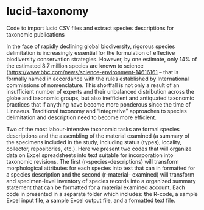 # lucid-taxonomy
Code to import lucid CSV files and extract species descriptions for taxonomic publications

In the face of rapidly declining global biodiversity, rigorous species delimitation is increasingly essential for the formulation of effective biodiversity conservation strategies.  However, by one estimate, only 14% of the estimated 8.7 million species are known to science (https://www.bbc.com/news/science-environment-14616161  – that is formally named in accordance with the rules established by International commissions of nomenclature.  This shortfall is not only a result of an insufficient number of experts and their unbalanced distribution across the globe and taxonomic groups, but also inefficient and antiquated taxonomic practices that if anything have become more ponderous since the time of Linnaeus. Traditional taxonomy and “integrative” approaches to species delimitation and description need to become more efficient.

Two of the most labour-intensive taxonomic tasks are formal species descriptions and the assembling of the material examined (a summary of the specimens included in the study, including status (types), locality, collector, repositories, etc.). Here we present two codes that will organize data on Excel spreadsheets into text suitable for incorporation into taxonomic revisions.  The first (r-species-descriptions) will transform morphological attributes for each species into text that can in formatted for a species description and the second (r-material- examined) will transform and specimen-level inventory of species records into a organized summary statement that can be formatted for a material examined account.
Each code in presented in a separate folder which includes:  the R-code, a sample Excel input file, a sample Excel output file, and a formatted text file.
